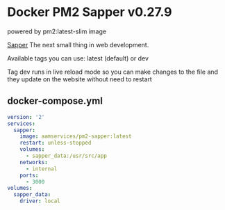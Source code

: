 Docker PM2 Sapper v0.27.9
========
powered by pm2:latest-slim image

[Sapper][1] The next small thing in web development.



Available tags you can use: latest (default) or dev

Tag dev runs in live reload mode so you can make changes to the file and they update on the website without need to restart


## docker-compose.yml

```yaml
version: '2'
services:
  sapper:
    image: aamservices/pm2-sapper:latest
    restart: unless-stopped
    volumes:
      - sapper_data:/usr/src/app
    networks:
      - internal
    ports:
      - 3000
volumes:
  sapper_data:
    driver: local
```


[1]: https://sapper.svelte.dev
